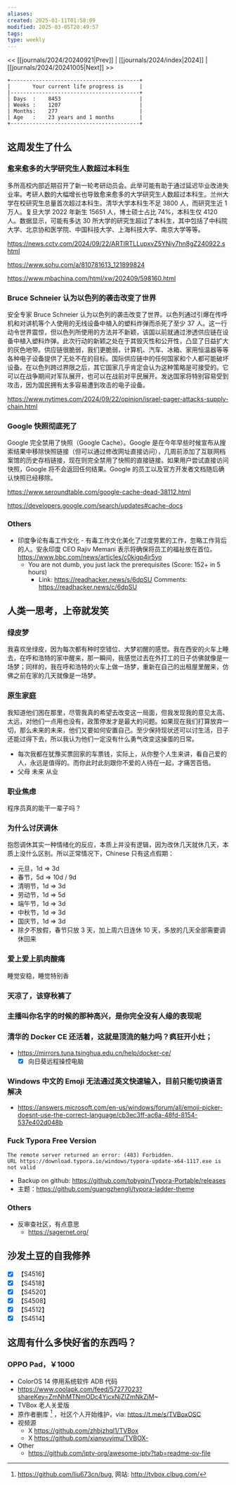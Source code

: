 ```yaml
---
aliases: 
created: 2025-01-11T01:58:09
modified: 2025-03-05T20:49:57
tags: 
type: weekly
---
```


<< [[journals/2024/20240921|Prev]] | [[journals/2024/index|2024]] | [[journals/2024/20241005|Next]] >>

```shell
+-----------------------------------------+
|       Your current life progress is     |
|-----------------------------------------+
| Days  :    8453                         |
| Weeks :    1207                         |
| Months:    277                          |
| Age   :    23 years and 1 months        |
+-----------------------------------------+
```

## 这周发生了什么

### 愈来愈多的大学研究生人数超过本科生

多所高校内部近期召开了新一轮考研动员会。此举可能有助于通过延迟毕业改进失业率。考研人数的大幅增长也导致愈来愈多的大学研究生人数超过本科生。兰州大学在校研究生总量首次超过本科生。清华大学本科生不足 3800 人，而研究生近 1 万人。复旦大学 2022 年新生 15651 人，博士硕士占比 74%，本科生仅 4120 人。数据显示，可能有多达 30 所大学的研究生超过了本科生，其中包括了中科院大学、北京协和医学院、中国科技大学、上海科技大学、南京大学等等。

https://news.cctv.com/2024/09/22/ARTIRTLLupxvZ5YNiy7hn8gZ240922.shtml

https://www.sohu.com/a/810781613_121899824

https://www.mbachina.com/html/xw/202409/598160.html

### Bruce Schneier 认为以色列的袭击改变了世界

安全专家 Bruce Schneier 认为以色列的袭击改变了世界。以色列通过引爆在传呼机和对讲机等个人使用的无线设备中植入的塑料炸弹而杀死了至少 37 人。这一行动令世界震惊，但以色列所使用的方法并不新颖，该国以前就通过渗透供应链在设备中植入塑料炸弹。此次行动的新颖之处在于其毁灭性和公开性，凸显了日益扩大的灰色地带。供应链很脆弱，我们更脆弱，计算机、汽车、冰箱、家用恒温器等等各种电子设备提供了无处不在的目标。国际供应链中的任何国家和个人都可能破坏设备。在以色列跨过界限之后，其它国家几乎肯定会认为这种策略是可接受的。它可以在战争期间对军队展开，也可以在战前对平民展开。发达国家将特别容易受到攻击，因为国民拥有太多容易遭到攻击的电子设备。

https://www.nytimes.com/2024/09/22/opinion/israel-pager-attacks-supply-chain.html

### Google 快照彻底死了

Google 完全禁用了快照（Google Cache）。Google 是在今年早些时候宣布从搜索结果中移除快照链接（但可以通过修改网址直接访问），几周前添加了互联网档案馆的历史存档链接，现在则完全禁用了快照的直接链接。如果用户尝试直接访问快照，Google 将不会返回任何结果。Google 的员工以及官方开发者文档随后确认快照已经移除。

https://www.seroundtable.com/google-cache-dead-38112.html

https://developers.google.com/search/updates#cache-docs

### Others
- 印度争论有毒工作文化
      - 有毒工作文化美化了过度劳累的工作，忽略工作背后的人。安永印度 CEO Rajiv Memani 表示将确保将员工的福祉放在首位。
      https://www.bbc.com/news/articles/c0kjgp4jr5yo
  - You are not dumb, you just lack the prerequisites (Score: 152+ in 5 hours)
    - Link: https://readhacker.news/s/6dpSU
      Comments: https://readhacker.news/c/6dpSU

## 人类一思考，上帝就发笑

### 绿皮梦

我喜欢坐绿皮，因为每次都有种时空错位、大梦初醒的感觉。我在西安的火车上睡去，在呼和浩特的家中醒来，那一瞬间，我感觉过去在外打工的日子仿佛就像是一场梦；同样的，我在呼和浩特的火车上做一场梦，重新在自己的出租屋里醒来，仿佛之前在家的几天就像是一场梦。

### 原生家庭

我知道他们困在那里，尽管我真的希望去改变这一局面，但我发现我的意见太高、太远，对他们一点用也没有，政策停发才是最大的问题。如果现在我们打算放弃一切，那么未来的未来，他们又要如何安置自己。至少保持现状还可以讨生活，日子还能过得下去，所以我认为他们一定没有什么勇气改变这操蛋的日常。

- 每次我都在犹豫买票回家的车票钱，实际上，从你整个人生来讲，看自己爱的人，永远是值得的。而你此时此刻跟你不爱的人待在一起，才痛苦百倍。
- 父母 未来 从业

### 职业焦虑

程序员真的能干一辈子吗？

### 为什么讨厌调休

抱怨调休其实一种情绪化的反应，本质上并没有逻辑，因为改休几天就休几天，本质上没什么区别。所以正常情况下，Chinese 只有这点假期：

- 元旦，1d => 3d
- 春节，5d => 10d / 9d
- 清明节，1d => 3d
- 劳动节，1d => 5d
- 端午节，1d => 3d
- 中秋节，1d => 3d
- 国庆节，1d => 3d
- 除夕不放假，春节只放 3 天，加上周六日连休 10 天，多放的几天全部需要调休回来

### 爱上爱上肌肉酸痛

睡觉安稳，睡觉特别香

### 天凉了，该穿秋裤了

### 主播叫你名字的时候的那种高兴，是你完全没有人缘的表现呢

### 清华的 Docker CE 还活着，这就是顶流的魅力吗？疯狂开小灶；
- https://mirrors.tuna.tsinghua.edu.cn/help/docker-ce/
  - [x] 向日葵远程操控电脑

### Windows 中文的 Emoji 无法通过英文快速输入，目前只能切换语言解决
- https://answers.microsoft.com/en-us/windows/forum/all/emoji-picker-doesnt-use-the-correct-language/cb3ec3ff-ac6a-48fd-8154-537e402d048b

### Fuck Typora Free Version

```shell
The remote server returned an error: (403) Forbidden.
URL https://download.typora.io/windows/typora-update-x64-1117.exe is not valid
```

- Backup on github: https://github.com/tobyqin/Typora-Portable/releases
- 主题：https://github.com/guangzhengli/typora-ladder-theme

### Others

- 反审查社区，有点意思
    - https://sagernet.org/

## 沙发土豆的自我修养
  - [x] 【S4516】
  - [x] 【S4518】
  - [x] 【S4520】
  - [x] 【S4508】
  - [x] 【S4512】
  - [x] 【S4514】

## 这周有什么多快好省的东西吗？

### OPPO Pad，￥1000
- ColorOS 14 停用系统软件 ADB 代码
- https://www.coolapk.com/feed/57277023?shareKey=ZmNhMTNmODc4YjcxNjZlZmNkZjM~
- TVBox 老人关爱版
- 原作者删库 [^tvbox] ，社区个人开始维护，via: https://t.me/s/TVBoxOSC
    [^tvbox]: https://github.com/liu673cn/bug, 网站: http://tvbox.clbug.com/
- 视频源
    - X https://github.com/zhbjzhql1/TVBox
    - X https://github.com/xianyuyimu/TVBOX-
- Other
    - https://github.com/iptv-org/awesome-iptv?tab=readme-ov-file
